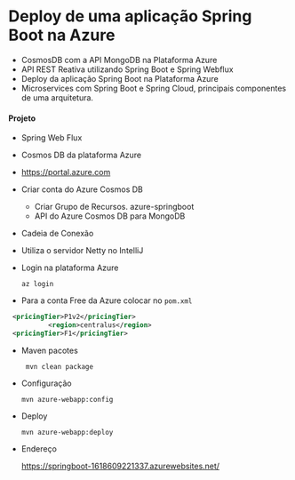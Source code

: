 # Deploy de uma aplicação Spring Boot na Azure



- CosmosDB com a API MongoDB na Plataforma Azure
- API REST Reativa utilizando Spring Boot e Spring Webflux
- Deploy da aplicação Spring Boot na Plataforma Azure
- Microservices com Spring Boot e Spring Cloud, principais componentes de uma arquitetura.

#### Projeto

- Spring Web Flux

- Cosmos DB da plataforma Azure

- https://portal.azure.com

- Criar conta do Azure Cosmos DB

  - Criar Grupo de Recursos. azure-springboot
  - API do Azure Cosmos DB para MongoDB

- Cadeia de Conexão 

- Utiliza o servidor Netty no IntelliJ

- Login na plataforma Azure

  ```shell
  az login
  ```

- Para a conta Free da Azure colocar no `pom.xml`

```xml
 <pricingTier>P1v2</pricingTier>  
          <region>centralus</region>
 <pricingTier>F1</pricingTier>
```

- Maven pacotes

  ```shell
   mvn clean package
  ```

- Configuração

  ```shell
  mvn azure-webapp:config
  ```

- Deploy

  ```shell
  mvn azure-webapp:deploy
  ```

- Endereço

  https://springboot-1618609221337.azurewebsites.net/